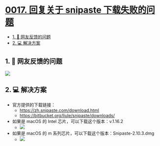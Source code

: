 # [0017. 回复关于 snipaste 下载失败的问题](https://github.com/Tdahuyou/TNotes.notes/tree/main/notes/0017.%20%E5%9B%9E%E5%A4%8D%E5%85%B3%E4%BA%8E%20snipaste%20%E4%B8%8B%E8%BD%BD%E5%A4%B1%E8%B4%A5%E7%9A%84%E9%97%AE%E9%A2%98)

<!-- region:toc -->

- [1. 🫧 网友反馈的问题](#1--网友反馈的问题)
- [2. 💻 解决方案](#2--解决方案)

<!-- endregion:toc -->

## 1. 🫧 网友反馈的问题

![](https://cdn.jsdelivr.net/gh/Tdahuyou/imgs@main/2024-12-14-21-47-53.png)

## 2. 💻 解决方案

- 官方提供的下载链接：
  - https://zh.snipaste.com/download.html
  - https://bitbucket.org/liule/snipaste/downloads/
- 如果是 macOS 的 Intel 芯片，可以下载这个版本：v.1.16.2
  - ![](https://cdn.jsdelivr.net/gh/Tdahuyou/imgs@main/2024-12-14-21-36-23.png)
- 如果是 macOS 的 m 系列芯片，可以下载这个版本：Snipaste-2.10.3.dmg
  - ![](https://cdn.jsdelivr.net/gh/Tdahuyou/imgs@main/2024-12-14-21-40-00.png)
